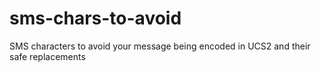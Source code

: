# sms-chars-to-avoid
SMS characters to avoid your message being encoded in UCS2 and their safe replacements
